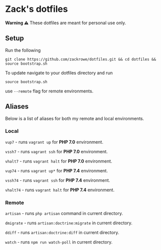 # Zack's dotfiles

**Warning ⚠️** These dotfiles are meant for personal use only. 

## Setup

Run the following

```
git clone https://github.com/zackrowe/dotfiles.git && cd dotfiles && source bootstrap.sh
```

To update navigate to your dotfiles directory and run

```
source bootstrap.sh
```

use `--remote` flag for remote environments.


## Aliases

Below is a list of aliases for both my remote and local environments.

### Local

`vup7` - runs `vagrant up` for **PHP 7.0** environment.

`vssh7` - runs `vagrant ssh` for **PHP 7.0** environment.

`vhalt7` - runs `vagrant halt` for **PHP 7.0** environment.


`vup74` - runs `vagrant up*` for **PHP 7.4** environment.

`vssh74` - runs `vagrant ssh` for **PHP 7.4** environment.

`vhalt74` - runs `vagrant halt` for **PHP 7.4** environment.

### Remote

`artisan` - runs `php artisan` command in current directory.

`dmigrate` -  runs `artisan:doctrine:migrate` in current directory.

`ddiff` - runs `artisan:doctrine:diff` in current directory.

`watch` - runs `npm run watch-poll` in current directory.
